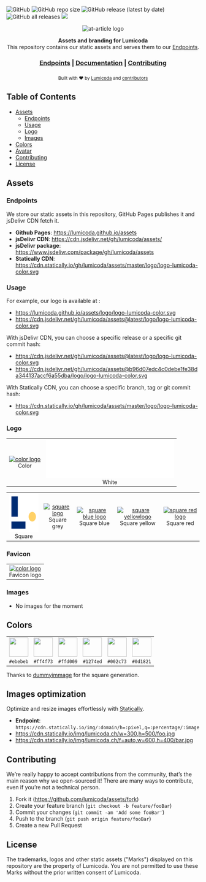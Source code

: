 ![GitHub](https://img.shields.io/github/license/lumicoda/assets?style=flat-square)
![GitHub repo size](https://img.shields.io/github/repo-size/lumicoda/assets?style=flat-square)
![GitHub release (latest by date)](https://img.shields.io/github/v/release/lumicoda/assets)
![GitHub all releases](https://img.shields.io/github/downloads/lumicoda/assets/total)
[![](https://data.jsdelivr.com/v1/package/gh/lumicoda/assets/badge)](https://www.jsdelivr.com/package/gh/lumicoda/assets)


<p align="center">
    <img alt="at-article logo" title="at-article logo" src="https://img.icons8.com/color/344/branding-iron.png" width="200">
</p>
<div align="center">
  <strong>Assets and branding for Lumicoda</strong>
</div>
<div align="center">
  This repository contains our static assets and serves them to our <a href="#endpoints">Endpoints</a>.
</div>

<div align="center">
  <h3>
    <a href="#endpoints">Endpoints</a>
    <span> | </span>
    <a href="https://lumicoda.github.io/assets/">Documentation</a>
    <span> | </span>
    <a href="#contributing">
      Contributing
    </a>
  </h3>
</div>

<div align="center">
  <sub>Built with ❤︎ by
  <a href="https://lumicoda.ch">Lumicoda</a> and
  <a href="https://github.com/lumicoda/assets/contributors">
    contributors
  </a>
  </sub>
</div>


## Table of Contents

- [Assets](#assets)
  - [Endpoints](#endpoints)
  - [Usage](#usage)
  - [Logo](#logo)
  - [Images](#images)
- [Colors](#colors)
- [Avatar](#avatar)
- [Contributing](#contributing)
- [License](#license)

## Assets
### Endpoints

We store our static assets in this repository, GitHub Pages publishes it and jsDelivr CDN fetch it.

* **Github Pages**: https://lumicoda.github.io/assets
* **jsDelivr CDN**: https://cdn.jsdelivr.net/gh/lumicoda/assets/
* **jsDelivr package**: https://www.jsdelivr.com/package/gh/lumicoda/assets
* **Statically CDN**: https://cdn.statically.io/gh/lumicoda/assets/master/logo/logo-lumicoda-color.svg

### Usage

For example, our logo is available at :

* https://lumicoda.github.io/assets/logo/logo-lumicoda-color.svg
* https://cdn.jsdelivr.net/gh/lumicoda/assets@latest/logo/logo-lumicoda-color.svg

With jsDelivr CDN, you can choose a specific release or a specific git commit hash:

* https://cdn.jsdelivr.net/gh/lumicoda/assets@latest/logo/logo-lumicoda-color.svg
* https://cdn.jsdelivr.net/gh/lumicoda/assets@b96d07edc4c0debe1fe38da344137accf6a55dba/logo/logo-lumicoda-color.svg

With Statically CDN, you can choose a specific branch, tag or git commit hash:
* https://cdn.statically.io/gh/lumicoda/assets/master/logo/logo-lumicoda-color.svg

### Logo

<table>
  <tr>
    <td style="text-align: center;">
      <a href="https://cdn.jsdelivr.net/gh/lumicoda/assets@latest/logo/logo-lumicoda-color.svg">
        <img alt="color logo" src="./logo/logo-lumicoda-color.svg" height="100">
      </a>
      <div>Color</div>
    </td>
    <td style="text-align: center;">
      <a href="https://cdn.jsdelivr.net/gh/lumicoda/assets@latest/logo/logo-lumicoda-white.svg">
        <img alt="white logo" src="./logo/logo-lumicoda-white.svg" height="100" style="background:#0d1821;">
      </a>
      <div>White</div>
    </td>
  </tr>
  </table>
  <table>
  <tr>
    <td style="text-align: center;">
      <a href="https://cdn.jsdelivr.net/gh/lumicoda/assets@latest/logo/logo-lumicoda-square.svg">
        <img alt="square logo" src="./logo/logo-lumicoda-square.svg" height="100">
      </a>
      <div>Square</div>
    </td>
    <td style="text-align: center;">
      <a href="https://cdn.jsdelivr.net/gh/lumicoda/assets@latest/logo/logo-lumicoda-square-grey.svg">
        <img alt="square logo" src="./logo/logo-lumicoda-square-grey.svg" height="100">
      </a>
      <div>Square grey</div>
    </td>
    <td style="text-align: center;">
      <a href="https://cdn.jsdelivr.net/gh/lumicoda/assets@latest/logo/logo-lumicoda-square-blue.svg">
        <img alt="square blue logo" src="./logo/logo-lumicoda-square-blue.svg" height="100">
      </a>
      <div>Square blue</div>
    </td>
    <td style="text-align: center;">
      <a href="https://cdn.jsdelivr.net/gh/lumicoda/assets@latest/logo/logo-lumicoda-square-yellow.svg">
        <img alt="square yellowlogo" src="./logo/logo-lumicoda-square-yellow.svg" height="100">
      </a>
      <div>Square yellow</div>
    </td>
    <td style="text-align: center;">
      <a href="https://cdn.jsdelivr.net/gh/lumicoda/assets@latest/logo/logo-lumicoda-square-red.svg">
        <img alt="square red logo" src="./logo/logo-lumicoda-square-red.svg" height="100">
      </a>
      <div>Square red</div>
    </td>
  </tr>
</table>

### Favicon

<table>
  <tr>
    <td style="text-align: center;">
      <a href="https://cdn.jsdelivr.net/gh/lumicoda/assets@latest/favicon/favicon.ico">
        <img alt="color logo" src="./favicon/favicon.ico" height="32">
      </a>
      <div>Favicon logo</div>
    </td>
  </tr>
</table>

### Images
- No images for the moment

## Colors

<table>
  <tr>
    <td style="text-align: center">
      <img alt="" height="50" width="50" src="https://dummyimage.com/50x50/ebebeb/ffffff.png&text=+">
      <div><code>#ebebeb</code></div>
    </td>
    <td style="text-align: center">
      <img alt="" height="50" width="50" src="https://dummyimage.com/50x50/ff4f73/ffffff.png&text=+">
      <div><code>#ff4f73</code></div>
    </td>
    <td style="text-align: center">
      <img alt="" height="50" width="50" src="https://dummyimage.com/50x50/ffd009/ffffff.png&text=+">
      <div><code>#ffd009</code></div>
    </td>
    <td style="text-align: center">
      <img alt="" height="50" width="50" src="https://dummyimage.com/50x50/1274ed/ffffff.png&text=+">
      <div><code>#1274ed</code></div>
  </td>
    <td style="text-align: center">
      <img alt="" height="50" width="50" src="https://dummyimage.com/50x50/002c73/ffffff.png&text=+">
      <div><code>#002c73</code></div>
  </td>
    <td style="text-align: center">
      <img alt="" height="50" width="50" src="https://dummyimage.com/50x50/0d1821/ffffff.png&text=+">
      <div><code>#0d1821</code></div>
  </td>
  </tr>
</table>

Thanks to [dummyimmage](https://github.com/kingkool68/dummyimage) for the square generation.


## Images optimization

Optimize and resize images effortlessly with [Statically](https://statically.io/docs/using-images/).
* **Endpoint**: `https://cdn.statically.io/img/:domain/h=:pixel,q=:percentage/:image`
* https://cdn.statically.io/img/lumicoda.ch/w=300,h=500/foo.jpg
* https://cdn.statically.io/img/lumicoda.ch/f=auto,w=600,h=400/bar.jpg

## Contributing

We’re really happy to accept contributions from the community, that’s the main reason why we open-sourced it! There are many ways to contribute, even if you’re not a technical person.

1. Fork it (<https://github.com/lumicoda/assets/fork>)
2. Create your feature branch (`git checkout -b feature/fooBar`)
3. Commit your changes (`git commit -am 'Add some fooBar'`)
4. Push to the branch (`git push origin feature/fooBar`)
5. Create a new Pull Request

## License

The trademarks, logos and other static assets ("Marks") displayed on this repository are the property of Lumicoda. You are not permitted to use these Marks without the prior written consent of Lumicoda.
